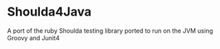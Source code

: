 Shoulda4Java
============

A port of the ruby Shoulda testing library ported to run on the JVM using Groovy and Junit4